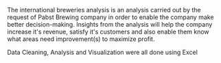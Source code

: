 The international breweries analysis is an analysis carried out by the request of Pabst Brewing company in order to enable the company make better decision-making.
Insights from the analysis will help the company increase it's revenue, satisfy it's customers and also enable them know what areas need improvement(s) to maximize profit.

Data Cleaning, Analysis and Visualization were all done using Excel
